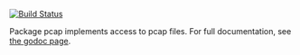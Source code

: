 [![Build Status](https://drone.io/github.com/0intro/pcap/status.png)](https://drone.io/github.com/0intro/pcap/latest)

Package pcap implements access to pcap files.
For full documentation, see [the godoc page](http://godoc.org/github.com/0intro/pcap).
